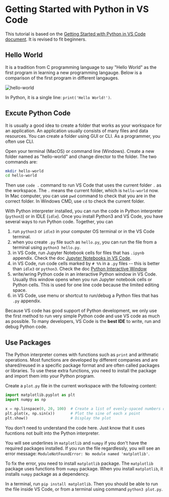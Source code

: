 # Getting Started with Python in VS Code

This tutorial is based on the [Getting Started with Python in VS Code document](https://code.visualstudio.com/docs/python/python-tutorial). It is revised to fit beginners.

## Hello World

It is a tradition from C programming language to say "Hello World" as the first program in learning a new programming langauge. Below is a comparison of the first program in different langauges.

![hello-world](./images/hello-world.png)

In Python, it is a single line: `print('Hello World!')`.

## Excute Python Code

It is usually a good idea to create a folder that works as your workspace for an application. An application usually consists of many files and data resources. You can create a folder using GUI or CLI. As a programmer, you often use CLI.

Open your terminal (MacOS) or command line (Windows). Create a new folder named as "hello-world" and change director to the folder. The two commands are:

```sh
mkdir hello-world
cd hello-world
```

Then use `code .` command to run VS Code that uses the current folder `.` as the workspace. The `.` means the current folder, which is `hello-world` now. In Mac computer, you can use `pwd` command to check that you are in the correct folder. In Windows CMD, use `cd` to check the current folder.

With Python interpreter installed, you can run the code in Python interpreter (`python3`) or in IDLE (`idle`). Once you install Python3 and VS Code, you have several ways to run Python code. Together, you can

1. run `python3` or `idle3` in your computer OS terminal or in the VS Code terminal.
1. when you create `.py` file such as `hello.py`, you can run the file from a terminal using `python3 hello.py`.
1. in VS Code, run Jupyter Notebook cells for files that has `.ipynb` appendix. Check the doc [Jupyter Notebooks in VS Code](https://code.visualstudio.com/docs/datascience/jupyter-notebooks).
1. in VS Code, run code cells marked by `# %%` in a `.py` files -- this is better than `idle3` or `python3`. Check the doc [Python Interactive Window](https://code.visualstudio.com/docs/python/jupyter-support-py)
1. write/wring Python code in an interactive Python window in VS Code. Usually this window opens when you run Jupyter notebook cells or Python cells. This is used for one line code because the limited editing space.
1. in VS Code, use menu or shortcut to run/debug a Python files that has `.py` appendix.

Because VS code has good support of Python development, we only use the first method to run very simple Python code and use VS code as much as possible. To many developers, VS Code is the **best IDE** to write, run and debug Python code.

## Use Packages

The Python interpreter comes with functions such as `print` and arithmatic operations. Most functions are developed by different companies and are shared/reused in a specific package format and are often called packages or libraries. To use these extra functions, you need to install the package and import them into your Python program.

Create a `plot.py` file in the current workspace with the following content:

```python
import matplotlib.pyplot as plt
import numpy as np

x = np.linspace(0, 20, 100)  # Create a list of evenly-spaced numbers over the range
plt.plot(x, np.sin(x))       # Plot the sine of each x point
plt.show()                   # Display the plot
```

You don't need to understand the code here. Just know that it uses fucntions not built into the Python interpreter.

You will see underlines in `matplotlib` and `numpy` if you don't have the required packages installed. If you run the file regardlessly, you will see an error message: `ModuleNotFoundError: No module named 'matplotlib'`.

To fix the error, you need to install `matplotlib` package. The `matplotlib` package uses functions from `numpy` package. When you install `matplotlib`, it installs `numpy` package as a dependency.

In a terminal, run `pip install matplotlib`. Then you should be able to run the file inside VS Code, or from a terminal using command `python3 plot.py`.
